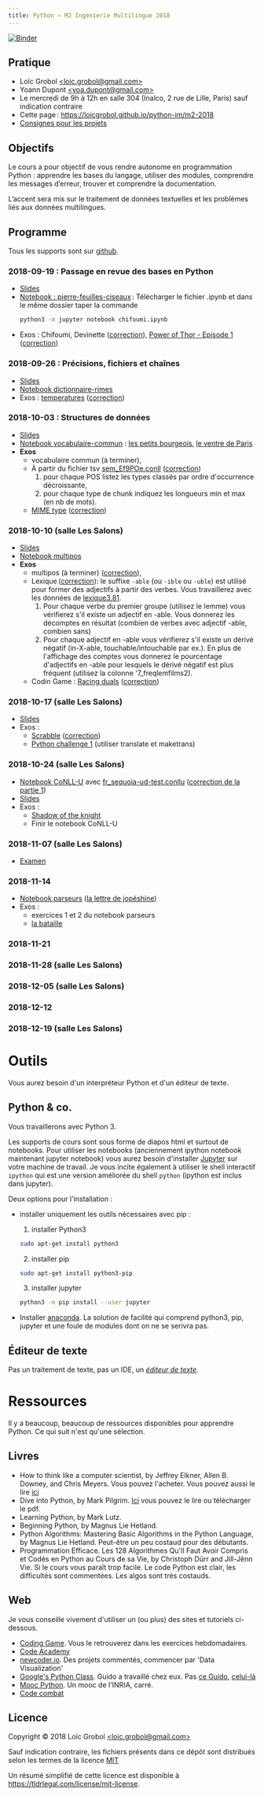 ```yaml
---
title: Python — M2 Ingénierie Multilingue 2018
---
```

[![Binder](https://mybinder.org/badge.svg)](https://mybinder.org/v2/gh/LoicGrobol/python-im/master)

## Pratique
  - Loïc Grobol [\<loic.grobol@gmail.com\>](mailto:loic.grobol@gmail.com)
  - Yoann Dupont [\<yoa.dupont@gmail.com\>](mailto:yoa.dupont@gmail.com)
  - Le mercredi de 9h à 12h en salle 304 (Inalco, 2 rue de Lille, Paris) sauf indication contraire
  - Cette page : <https://loicgrobol.github.io/python-im/m2-2018>
  - [Consignes pour les projets](projets.md)

## Objectifs

Le cours a pour objectif de vous rendre autonome en programmation Python : apprendre les bases du langage, utiliser des modules, comprendre les messages d’erreur, trouver et comprendre la documentation.

L’accent sera mis sur le traitement de données textuelles et les problèmes liés aux données multilingues.

## Programme

Tous les supports sont sur [github](https://github.com/loicgrobol/python-im).

### 2018-09-19 : Passage en revue des bases en Python

  - [Slides](https://mybinder.org/v2/gh/loicgrobol/python-im/master?filepath=python-1.ipynb)
  - [Notebook : pierre-feuilles-ciseaux](../chifoumi.ipynb) :
    Télécharger le fichier .ipynb et dans le même dossier taper la commande
    ```bash
    python3 -m jupyter notebook chifoumi.ipynb
    ```
  - Exos : Chifoumi, Devinette ([correction](../exos/guess.py)), [Power of Thor - Episode 1](https://www.codingame.com/training/easy/power-of-thor-episode-1) ([correction](../exos/thor.py))

### 2018-09-26 : Précisions, fichiers et chaînes

  - [Slides](https://mybinder.org/v2/gh/loicgrobol/python-im/master?filepath=python-2.ipynb)
  - [Notebook dictionnaire-rimes](../dico-rimes.ipynb)
  - Exos : [temperatures](https://www.codingame.com/training/easy/temperatures) ([correction](../exos/temperatures.py))

### 2018-10-03 : Structures de données

  - [Slides](https://mybinder.org/v2/gh/loicgrobol/python-im/master?filepath=python-3.ipynb)
  - [Notebook vocabulaire-commun](../voc-commun.ipynb) : [les petits bourgeois](../balzac_petits-bourgeois.txt), [le ventre de Paris](../zola_ventre-de-paris.txt)
  - **Exos**
    - vocabulaire commun (à terminer),
    - À partir du fichier tsv [sem_Ef9POe.conll](../sem_Ef9POe.conll) ([correction](../exos/exo-conll.py))
        1. pour chaque POS listez les types classés par ordre d'occurrence décroissante,
        2. pour chaque type de chunk indiquez les longueurs min et max (en nb de mots).
    - [MIME type](https://www.codingame.com/training/easy/mime-type) ([correction](../exos/mime.py))


### 2018-10-10 (salle Les Salons)

  - [Slides](https://mybinder.org/v2/gh/loicgrobol/python-im/master?filepath=python-4.ipynb)
  - [Notebook multipos](../multipos.ipynb)
  - **Exos**
    - multipos (à terminer) ([correction](../exos/multipos.py)),
    - Lexique ([correction](../exos/lexique-able.py)): le suffixe `-able` (ou `-ible` ou `-uble`) est utilisé pour former des adjectifs à partir des verbes. Vous travaillerez avec les données de [lexique3.81](http://lexique.org/telLexique.php).
        1. Pour chaque verbe du premier groupe (utilisez le lemme) vous vérifierez s'il existe un adjectif en -able. Vous donnerez les décomptes en résultat (combien de verbes avec adjectif -able, combien sans)
        2. Pour chaque adjectif en -able vous vérifierez s'il existe un dérivé négatif (in-X-able, touchable/intouchable par ex.). En plus de l'affichage des comptes vous donnerez le pourcentage d'adjectifs en -able pour lesquels le dérivé négatif est plus fréquent (utilisez la colonne '7_freqlemfilms2).
    - Codin Game : [Racing duals](https://www.codingame.com/ide/puzzle/horse-racing-duals) ([correction](../exos/racing.py))

### 2018-10-17 (salle Les Salons)

  - [Slides](https://mybinder.org/v2/gh/loicgrobol/python-im/master?filepath=python-5.ipynb)
  - Exos :
    - [Scrabble](https://www.codingame.com/training/medium/scrabble) ([correction](../exos/scrabble.py))
    - [Python challenge 1](http://www.pythonchallenge.com/pc/def/map.html) (utiliser translate et maketrans)

### 2018-10-24 (salle Les Salons)
  - [Notebook CoNLL-U](../conllu_parse.ipynb) avec [fr_sequoia-ud-test.conllu](../fr_sequoia-ud-test.conllu) ([correction de la partie 1](../exos/conllu_crade.py))
  - [Slides](https://mybinder.org/v2/gh/loicgrobol/python-im/master?filepath=python-6.ipynb)
  - Exos :
    - [Shadow of the knight](https://www.codingame.com/training/medium/shadows-of-the-knight-episode-1)
    - Finir le notebook CoNLL-U

### 2018-11-07 (salle Les Salons)
  - [Examen](exam.md)

### 2018-11-14
  - [Notebook parseurs](../parseurs.ipynb) ([la lettre de jopéshine](../josephine-1-150119.xml))
  - Exos :
    - exercices 1 et 2 du notebook parseurs
    - [la bataille](https://www.codingame.com/training/medium/winamax-battle)

### 2018-11-21
### 2018-11-28 (salle Les Salons)
### 2018-12-05 (salle Les Salons)
### 2018-12-12
### 2018-12-19 (salle Les Salons)

# Outils

Vous aurez besoin d'un interpréteur Python et d'un éditeur de texte.

## Python & co.
Vous travaillerons avec Python 3.

Les supports de cours sont sous forme de diapos html et surtout de notebooks. Pour utiliser les notebooks (anciennement ipython notebook maintenant jupyter notebook) vous aurez besoin d'installer [Jupyter](http://jupyter.org/) sur votre machine de travail.
Je vous incite également à utiliser le shell interactif `ipython` qui est une version améliorée du shell `python` (ipython est inclus dans jupyter).

Deux options pour l'installation :

* installer uniquement les outils nécessaires avec pip :
	1. installer Python3
	```bash
	sudo apt-get install python3
	```

	2. installer pip
	```bash
	sudo apt-get install python3-pip
	```

	3. installer jupyter
	```bash
	python3 -m pip install --user jupyter
	```

* Installer [anaconda](https://www.continuum.io/downloads). La solution de facilité qui comprend python3, pip, jupyter et une foule de modules dont on ne se serivra pas.


## Éditeur de texte
Pas un traitement de texte, pas un IDE, un *[éditeur de texte](https://fr.wikipedia.org/wiki/%C3%89diteur_de_texte)*.

# Ressources

Il y a beaucoup, beaucoup de ressources disponibles pour apprendre Python. Ce qui suit n'est qu'une sélection.

## Livres

* How to think like a computer scientist, by Jeffrey Elkner, Allen B. Downey, and Chris Meyers.
Vous pouvez l'acheter. Vous pouvez aussi le lire [ici](http://openbookproject.net/thinkcs/python/english3e/)
* Dive into Python, by Mark Pilgrim.
[Ici](http://www.diveintopython3.net/) vous pouvez le lire ou télécharger le pdf.
* Learning Python, by Mark Lutz.
* Beginning Python, by Magnus Lie Hetland.
* Python Algorithms: Mastering Basic Algorithms in the Python Language, by Magnus Lie Hetland.
Peut-être un peu costaud pour des débutants.
* Programmation Efficace. Les 128 Algorithmes Qu'Il Faut Avoir Compris et Codés en Python au Cours de sa Vie, by Christoph Dürr and Jill-Jênn Vie.
Si le cours vous paraît trop facile. Le code Python est clair, les difficultés sont commentées. Les algos sont très costauds.

## Web

Je vous conseille vivement d'utiliser un (ou plus) des sites et tutoriels ci-dessous.

* [Coding Game](https://www.codingame.com/home). Vous le retrouverez dans les exercices hebdomadaires.
* [Code Academy](https://www.codecademy.com/fr/learn/python)
* [newcoder.io](http://newcoder.io/). Des projets commentés, commencer par 'Data Visualization'
* [Google's Python Class](https://developers.google.com/edu/python/). Guido a travaillé chez eux. Pas [ce Guido](http://vignette2.wikia.nocookie.net/pixar/images/1/10/Guido.png/revision/latest?cb=20140314012724), [celui-là](https://en.wikipedia.org/wiki/Guido_van_Rossum#/media/File:Guido_van_Rossum_OSCON_2006.jpg)
* [Mooc Python](https://www.fun-mooc.fr/courses/inria/41001S03/session03/about#). Un mooc de l'INRIA, carré.
* [Code combat](https://codecombat.com/)

## Licence

 Copyright © 2018 Loïc Grobol [\<loic.grobol@gmail.com\>](loic.grobol@gmail.com)

 Sauf indication contraire, les fichiers présents dans ce dépôt sont distribués selon les termes de la licence [MIT](LICENSE)

 Un résumé simplifié de cette licence est disponible à <https://tldrlegal.com/license/mit-license>.
